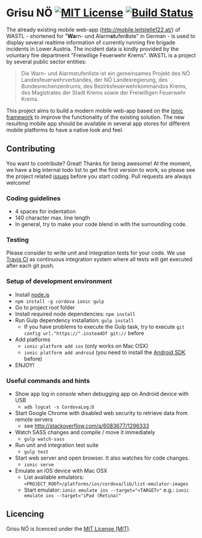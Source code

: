 Grisu NÖ [![MIT License][license-image]][license-url] [![Build Status][travis-image]][travis-url]
============

The already existing mobile web-app (http://mobile.leitstelle122.at/) of WASTL - shortened for "<strong>Wa</strong>rn- und Alarm<strong>st</strong>ufen<strong>l</strong>iste" in German - is used to display several realtime information of currently running fire brigade incidents in Lower Austria. The incident data is kindly provided by the voluntary fire department "Freiwillige Feuerwehr Krems". WASTL is a project by several public sector entities:

> Die Warn- und Alarmstufenliste ist ein gemeinsames Projekt des NÖ Landesfeuerwehrverbandes, der NÖ Landesregierung, des Bundesrechenzentrums, des Bezirksfeuerwehrkommandos Krems, des Magistrates der Stadt Krems sowie der Freiwilligen Feuerwehr Krems.

This project aims to build a modern mobile web-app based on the [Ionic framework](http://ionicframework.com/) to improve the functionality of the existing solution. The new resulting mobile app should be available in several app stores for different mobile platforms to have a native look and feel.

Contributing
------------

You want to contribute? Great! Thanks for being awesome! At the moment, we have a big internal todo list to get the first version to work, so please see the project related [issues](https://github.com/l-e-X/grisu-noe/issues) before you start coding. Pull requests are always welcome!

### Coding guidelines

- 4 spaces for indentation
- 140 character max. line length
- In general, try to make your code blend in with the surrounding code.

### Testing

Please consider to write unit and integration tests for your code. We use [Travis CI](https://travis-ci.org/l-e-X/grisu-noe) as continuous integration system where all tests will get executed after each git push.

### Setup of development environment

- Install [node.js](http://nodejs.org/)
- `npm install -g cordova ionic gulp`
- Go to project root folder
- Install required node dependencies: `npm install`
- Run Gulp dependency installation: `gulp install`
  - If you have problems to execute the Gulp task, try to execute `git config url."https://".insteadOf git://` before
- Add platforms
  - `ionic platform add ios` (only works on Mac OSX)
  - `ionic platform add android` (you need to install the [Android SDK](https://developer.android.com/sdk/) before)
- ENJOY!

### Useful commands and hints
- Show app log in console when debugging app on Android device with USB
  - `adb logcat -s CordovaLog:D`
- Start Google Chrome with disabled web security to retrieve data from remote servers
  - see http://stackoverflow.com/a/6083677/1296333
- Watch SASS changes and compile / move it immediately
  - `gulp watch-sass`
- Run unit and integration test suite
  - `gulp test`
- Start web server and open browser. It also watches for code changes.
  - `ionic serve`
- Emulate an iOS device with Mac OSX
  - List available emulators: `<PROJECT_ROOT>/platforms/ios/cordova/lib/list-emulator-images`
  - Start emulator: `ionic emulate ios --target="<TARGET>"` e.g.: `ionic emulate ios --target="iPad (Retina)"`

Licencing
---------

Grisu NÖ is licenced under the [MIT License (MIT)](LICENSE).

[license-image]: http://img.shields.io/badge/license-MIT-blue.svg?style=flat
[license-url]: LICENSE

[travis-url]: https://travis-ci.org/l-e-X/grisu-noe
[travis-image]: https://travis-ci.org/l-e-X/grisu-noe.svg?branch=master